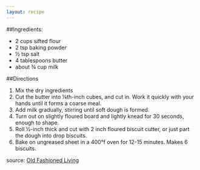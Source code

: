 ```yaml
---
layout: recipe
---
```

##Ingredients: 
- 2 cups sifted flour
- 2 tsp baking powder
- &frac12; tsp salt
- 4 tablespoons butter
- about &frac34; cup milk

##Directions
1. Mix the dry ingredients
2. Cut the butter into &frac18;th-inch cubes, and cut in.  Work it quickly with your hands until it forms a coarse meal.
3. Add milk gradually, stirring until soft dough is formed.
4. Turn out on slightly floured board and lightly knead for 30 seconds, enough to shape.
5. Roll &frac12;-inch thick and cut with 2 inch floured biscuit cutter, or just part the dough into drop biscuits.
6. Bake on ungreased sheet in a 400&deg;f oven for 12-15 minutes. Makes 6 biscuits.

source: [Old Fashioned Living](http://oldfashionedliving.com/biscuits.html">http://oldfashionedliving.com/biscuits.html)

	



